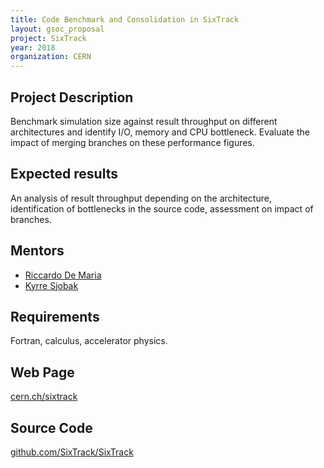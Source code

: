 ```yaml
---
title: Code Benchmark and Consolidation in SixTrack
layout: gsoc_proposal
project: SixTrack
year: 2018
organization: CERN
---
```


## Project Description
Benchmark simulation size against result throughput on different architectures
and identify I/O, memory and CPU bottleneck. Evaluate the impact of merging
branches on these performance figures.

## Expected results
An analysis of result throughput depending on the architecture, identification
of bottlenecks in the source code, assessment on impact of branches.

## Mentors

  * [Riccardo De Maria](mailto:Riccardo.De.Maria@cern.ch)
  * [Kyrre Sjobak](mailto:kyrre.ness.sjoebaek@cern.ch)

## Requirements
Fortran, calculus, accelerator physics.

## Web Page
[cern.ch/sixtrack](http://cern.ch/sixtrack)

## Source Code 
[github.com/SixTrack/SixTrack](http://github.com/SixTrack/SixTrack)
